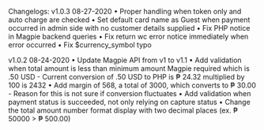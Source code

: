 Changelogs:
v1.0.3 08-27-2020
• Proper handling when token only and auto charge are checked
• Set default card name as Guest when payment occurred in admin side with no customer details supplied
• Fix PHP notice in Magpie backend queries
• Fix return wc error notice immediately when error occurred
• Fix $currency_symbol typo

v1.0.2 08-24-2020
• Update Magpie API from v1 to v1.1
• Add validation when total amount is less than minimum amount Magpie required which is .50 USD
    - Current conversion of .50 USD to PHP is ₱ 24.32 multiplied by 100 is 2432
• Add margin of 568, a total of 3000, which converts to ₱ 30.00
    - Reason for this is not sure if conversion fluctuates
• Add validation when payment status is succeeded, not only relying on capture status
• Change the total amount number format display with two decimal places (ex. ₱ 50000 > ₱ 500.00)
